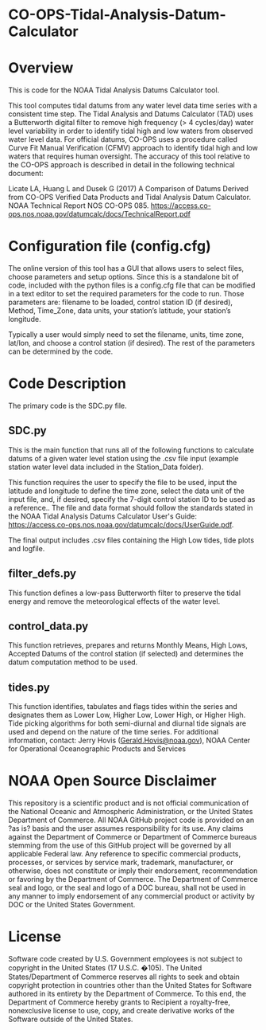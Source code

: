# CO-OPS-Tidal-Analysis-Datum-Calculator



# Overview

This is code for the NOAA Tidal Analysis Datums Calculator tool. 

This tool computes tidal datums from any water level data time series with a consistent time step. The Tidal Analysis and Datums Calculator (TAD) uses a Butterworth digital filter to remove high frequency (> 4 cycles/day) water level variability in order to identify tidal high and low waters from observed water level data. For official datums, CO-OPS uses a procedure called Curve Fit Manual Verification (CFMV) approach to identify tidal high and low waters that requires human oversight. The accuracy of this tool relative to the CO-OPS approach is described in detail in the following technical document:

Licate LA, Huang L and Dusek G (2017) A Comparison of Datums Derived from CO-OPS Verified Data Products and Tidal Analysis Datum Calculator. NOAA Technical Report NOS CO-OPS 085. https://access.co-ops.nos.noaa.gov/datumcalc/docs/TechnicalReport.pdf

# Configuration file (config.cfg)

The online version of this tool has a GUI that allows users to select files, choose parameters and setup options. Since this is a standalone bit of code, included with the python files is a config.cfg file that can be modified in a text editor to set the required parameters for the code to run. Those parameters are: filename to be loaded, control station ID (if desired), Method, Time_Zone, data units, your station’s latitude, your station’s longitude. 

Typically a user would simply need to set the filename, units, time zone, lat/lon, and choose a control station (if desired). The rest of the parameters can be determined by the code. 

# Code Description

The primary code is the SDC.py file. 

## SDC.py

This is the main function that runs all of the following functions to calculate datums of a given water level station using the .csv file input (example station water level data included in the Station_Data folder). 

This function requires the user to specify the file to be used, input the latitude and longitude to define the time zone, select the data unit of the input file, and, if desired, specify the 7-digit control station ID to be used as a reference.. The file and data format should follow the standards stated in the NOAA Tidal Analysis Datums Calculator User's Guide: https://access.co-ops.nos.noaa.gov/datumcalc/docs/UserGuide.pdf.

The final output includes .csv files containing the High Low tides, tide plots and logfile. 

## filter_defs.py

This function defines a low-pass Butterworth filter to preserve the tidal energy and remove the meteorological effects of the water level.

## control_data.py

This function retrieves, prepares and returns Monthly Means, High Lows, Accepted Datums of the control station (if selected) and determines the datum computation method to be used.

## tides.py

This function identifies, tabulates and flags tides within the series and designates them as Lower Low, Higher Low, Lower High, or Higher High.  Tide picking algorithms for both semi-diurnal and diurnal tide signals are used and depend on the nature of the time series. 
For additional information, contact:
Jerry Hovis (Gerald.Hovis@noaa.gov),
NOAA Center for Operational Oceanographic Products and Services

# NOAA Open Source Disclaimer

This repository is a scientific product and is not official communication of the National Oceanic and Atmospheric Administration, or the United States Department of Commerce. All NOAA GitHub project code is provided on an ?as is? basis and the user assumes responsibility for its use. Any claims against the Department of Commerce or Department of Commerce bureaus stemming from the use of this GitHub project will be governed by all applicable Federal law. Any reference to specific commercial products, processes, or services by service mark, trademark, manufacturer, or otherwise, does not constitute or imply their endorsement, recommendation or favoring by the Department of Commerce. The Department of Commerce seal and logo, or the seal and logo of a DOC bureau, shall not be used in any manner to imply endorsement of any commercial product or activity by DOC or the United States Government.

# License

Software code created by U.S. Government employees is not subject to copyright in the United States (17 U.S.C. �105). The United States/Department of Commerce reserves all rights to seek and obtain copyright protection in countries other than the United States for Software authored in its entirety by the Department of Commerce. To this end, the Department of Commerce hereby grants to Recipient a royalty-free, nonexclusive license to use, copy, and create derivative works of the Software outside of the United States.
